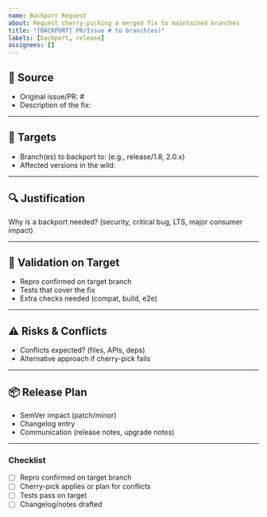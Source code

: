 ```yaml
---
name: Backport Request
about: Request cherry-picking a merged fix to maintained branches
title: "[BACKPORT] PR/Issue # to branch(es)"
labels: [backport, release]
assignees: []
---
```


## 🎯 Source

- Original issue/PR: #
- Description of the fix:

---

## 🎯 Targets

- Branch(es) to backport to: (e.g., release/1.8, 2.0.x)
- Affected versions in the wild:

---

## 🔍 Justification

Why is a backport needed? (security, critical bug, LTS, major consumer impact)

---

## 🧪 Validation on Target

- Repro confirmed on target branch
- Tests that cover the fix
- Extra checks needed (compat, build, e2e)

---

## ⚠️ Risks & Conflicts

- Conflicts expected? (files, APIs, deps)
- Alternative approach if cherry-pick fails

---

## 📦 Release Plan

- SemVer impact (patch/minor)
- Changelog entry
- Communication (release notes, upgrade notes)

---

### Checklist

- [ ] Repro confirmed on target branch
- [ ] Cherry-pick applies or plan for conflicts
- [ ] Tests pass on target
- [ ] Changelog/notes drafted
